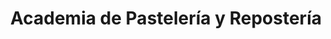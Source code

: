 ---
title: "Academia de Pastelería y Repostería"
url: /heredia/academia-de-pasteleria-y-reposteria/
shop: Bäckerei
---
